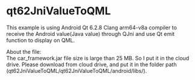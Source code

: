 # qt62JniValueToQML
This example is using Android Qt 6.2.8 Clang arm64-v8a compiler to  receive the Android value(Java value) through QJni and use Qt emit function to display on QML.  

About the file:  
The car_framework.jar file size is large than 25 MB. So I put it in the cloud drive. Please download from cloud drive, and put it in the folder path (qt62JniValueToQML/qt62JniValueToQML/android/libs/).   



